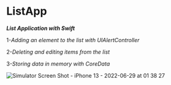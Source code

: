 # ListApp

***List Application with Swift***

1-*Adding an element to the list with UIAlertController*

2-*Deleting and editing items from the list*

3-*Storing data in memory with CoreData*


![Simulator Screen Shot - iPhone 13 - 2022-06-29 at 01 38 27](https://user-images.githubusercontent.com/94488767/176317916-497db09b-0965-4fc7-8114-f1c62c1798ee.png)

